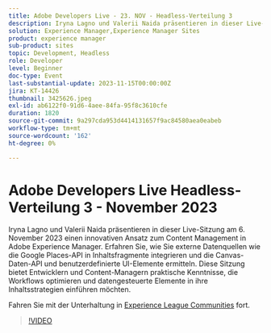 ```yaml
---
title: Adobe Developers Live - 23. NOV - Headless-Verteilung 3
description: Iryna Lagno und Valerii Naida präsentieren in dieser Live-Sitzung am 6. November 2023 einen innovativen Ansatz zum Content Management in Adobe Experience Manager. Erfahren Sie, wie Sie externe Datenquellen wie die Google Places-API in Inhaltsfragmente integrieren und die Canvas-Daten-API und benutzerdefinierte UI-Elemente ermitteln. Diese Sitzung bietet Entwicklern und Content-Managern praktische Kenntnisse, die Workflows optimieren und datengesteuerte Elemente in ihre Inhaltsstrategien einführen möchten.
solution: Experience Manager,Experience Manager Sites
product: experience manager
sub-product: sites
topic: Development, Headless
role: Developer
level: Beginner
doc-type: Event
last-substantial-update: 2023-11-15T00:00:00Z
jira: KT-14426
thumbnail: 3425626.jpeg
exl-id: ab6122f0-91d6-4aee-84fa-95f8c3610cfe
duration: 1820
source-git-commit: 9a297cda953d4414131657f9ac84580aea0eabeb
workflow-type: tm+mt
source-wordcount: '162'
ht-degree: 0%

---
```


# Adobe Developers Live Headless-Verteilung 3 - November 2023

Iryna Lagno und Valerii Naida präsentieren in dieser Live-Sitzung am 6. November 2023 einen innovativen Ansatz zum Content Management in Adobe Experience Manager. Erfahren Sie, wie Sie externe Datenquellen wie die Google Places-API in Inhaltsfragmente integrieren und die Canvas-Daten-API und benutzerdefinierte UI-Elemente ermitteln. Diese Sitzung bietet Entwicklern und Content-Managern praktische Kenntnisse, die Workflows optimieren und datengesteuerte Elemente in ihre Inhaltsstrategien einführen möchten.

Fahren Sie mit der Unterhaltung in [Experience League Communities](https://adobe.ly/48Rl57B) fort.

>[!VIDEO](https://video.tv.adobe.com/v/3425626/?learn=on)

